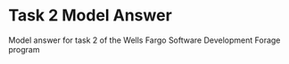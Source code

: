 # Task 2 Model Answer
Model answer for task 2 of the Wells Fargo Software Development Forage program
